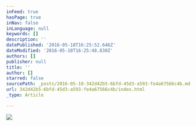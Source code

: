 ```yaml
---
inFeed: true
hasPage: true
inNav: false
inLanguage: null
keywords: []
description: ''
datePublished: '2016-05-18T16:25:52.646Z'
dateModified: '2016-05-18T16:25:48.830Z'
authors: []
publisher: null
title: ''
author: []
starred: false
sourcePath: _posts/2016-05-18-342d42b5-6bfd-45d3-a593-fe4a67566c4b.md
url: 342d42b5-6bfd-45d3-a593-fe4a67566c4b/index.html
_type: Article

---
```

![](https://the-grid-user-content.s3-us-west-2.amazonaws.com/a748e40f-48db-4f28-b451-cad2ab4a79a7.jpg)